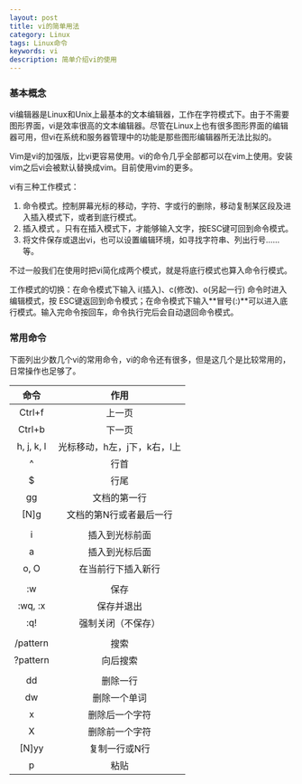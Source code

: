 ```yaml
---
layout: post
title: vi的简单用法
category: Linux
tags: Linux命令
keywords: vi
description: 简单介绍vi的使用
---
```


### 基本概念

vi编辑器是Linux和Unix上最基本的文本编辑器，工作在字符模式下。由于不需要图形界面，vi是效率很高的文本编辑器。尽管在Linux上也有很多图形界面的编辑器可用，但vi在系统和服务器管理中的功能是那些图形编辑器所无法比拟的。

Vim是vi的加强版，比vi更容易使用。vi的命令几乎全部都可以在vim上使用。安装vim之后vi会被默认替换成vim。目前使用vim的更多。

vi有三种工作模式：

1. 命令模式。控制屏幕光标的移动，字符、字或行的删除，移动复制某区段及进入插入模式下，或者到底行模式。
2. 插入模式 。只有在插入模式下，才能够输入文字，按ESC键可回到命令模式。
3. 将文件保存或退出vi，也可以设置编辑环境，如寻找字符串、列出行号……等。

不过一般我们在使用时把vi简化成两个模式，就是将底行模式也算入命令行模式。

工作模式的切换：在命令模式下输入 i(插入)、c(修改)、o(另起一行) 命令时进入编辑模式，按 ESC键返回到命令模式；在命令模式下输入**冒号(:)**可以进入底行模式。输入完命令按回车，命令执行完后会自动退回命令模式。

### 常用命令

下面列出少数几个vi的常用命令，vi的命令还有很多，但是这几个是比较常用的，日常操作也足够了。

|    命令    |             作用             |
| :--------: | :--------------------------: |
|   Ctrl+f   |            上一页            |
|   Ctrl+b   |            下一页            |
| h, j, k, l | 光标移动，h左，j下，k右，l上 |
|     ^      |             行首             |
|     $      |             行尾             |
|     gg     |         文档的第一行         |
|    [N]g    |   文档的第N行或者最后一行    |
|            |                              |
|     i      |        插入到光标前面        |
|     a      |        插入到光标后面        |
|    o, O    |      在当前行下插入新行      |
|            |                              |
|     :w     |             保存             |
|  :wq, :x   |          保存并退出          |
|    :q!     |      强制关闭（不保存）      |
|            |                              |
|  /pattern  |             搜索             |
|  ?pattern  |           向后搜索           |
|            |                              |
|     dd     |           删除一行           |
|     dw     |         删除一个单词         |
|     x      |        删除后一个字符        |
|     X      |        删除前一个字符        |
|   [N]yy    |        复制一行或N行         |
|     p      |             粘贴             |

